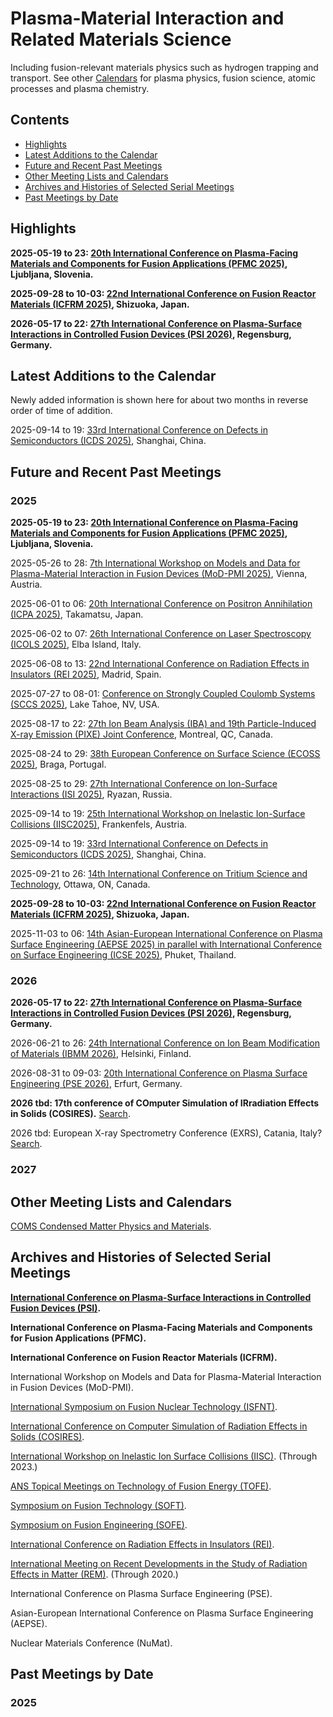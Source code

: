 <head>
  <link rel="stylesheet" href="assets/style.css">
</head>

# Plasma-Material Interaction and Related Materials Science

Including fusion-relevant materials physics such as hydrogen trapping and transport. See other [Calendars](./) for plasma physics, fusion science, atomic processes and plasma chemistry.

## Contents

- [Highlights](#highlights)
- [Latest Additions to the Calendar](#latest-additions-to-the-calendar)
- [Future and Recent Past Meetings](#future-and-recent-past-meetings)
- [Other Meeting Lists and Calendars](#other-meeting-lists-and-calendars)
- [Archives and Histories of Selected Serial Meetings](#archives-and-histories-of-selected-serial-meetings)
- [Past Meetings by Date](#past-meetings-by-date)

## Highlights

**2025-05-19 to 23: [20th International Conference on Plasma-Facing Materials and Components for Fusion Applications (PFMC 2025)](https://pfmc20.com), Ljubljana, Slovenia.**

**2025-09-28 to 10-03: [22nd International Conference on Fusion Reactor Materials (ICFRM 2025)](https://icfrm-22.com), Shizuoka, Japan.**

**2026-05-17 to 22: [27th International Conference on Plasma-Surface Interactions in Controlled Fusion Devices (PSI 2026)](https://www.ipp.mpg.de/psi27/), Regensburg, Germany.**

## Latest Additions to the Calendar

Newly added information is shown here for about two months in reverse order of time of addition.

2025-09-14 to 19: [33rd International Conference on Defects in Semiconductors (ICDS 2025)](https://icds2025.org), Shanghai, China.

## Future and Recent Past Meetings

### 2025

**2025-05-19 to 23: [20th International Conference on Plasma-Facing Materials and Components for Fusion Applications (PFMC 2025)](https://pfmc20.com), Ljubljana, Slovenia.**

2025-05-26 to 28: [7th International Workshop on Models and Data for Plasma-Material Interaction in Fusion Devices (MoD-PMI 2025)](https://amdis.iaea.org/meetings/mod-pmi-2025/), Vienna, Austria.

2025-06-01 to 06: [20th International Conference on Positron Annihilation (ICPA 2025)](https://confit.atlas.jp/guide/event/icpa20/top), Takamatsu, Japan.

2025-06-02 to 07: [26th International Conference on Laser Spectroscopy (ICOLS 2025)](https://icols2025.it), Elba Island, Italy.

2025-06-08 to 13: [22nd International Conference on Radiation Effects in Insulators (REI 2025)](https://rei22madrid.csic.es), Madrid, Spain.

2025-07-27 to 08-01: [Conference on Strongly Coupled Coulomb Systems (SCCS 2025)](https://event.fourwaves.com/sccs2025/), Lake Tahoe, NV, USA.

2025-08-17 to 22: [27th Ion Beam Analysis (IBA) and 19th Particle-Induced  X-ray Emission (PIXE) Joint Conference](https://ibapixe.org), Montreal, QC, Canada.

2025-08-24 to 29: [38th European Conference on Surface Science (ECOSS 2025)](https://ecoss38.pt), Braga, Portugal.

2025-08-25 to 29: [27th International Conference on Ion-Surface Interactions (ISI 2025)](http://isi2025.yarsu.ru/eng/first_en.html), Ryazan, Russia.

2025-09-14 to 19: [25th International Workshop on Inelastic Ion-Surface Collisions (IISC2025)](https://tuwien.at/en/phy/iap/conferences/iisc25), Frankenfels, Austria.

2025-09-14 to 19: [33rd International Conference on Defects in Semiconductors (ICDS 2025)](https://icds2025.org), Shanghai, China.

2025-09-21 to 26: [14th International Conference on Tritium Science and Technology](https://tritium2025.com), Ottawa, ON, Canada.

**2025-09-28 to 10-03: [22nd International Conference on Fusion Reactor Materials (ICFRM 2025)](https://icfrm-22.com), Shizuoka, Japan.**

2025-11-03 to 06: [14th Asian-European International Conference on Plasma Surface Engineering (AEPSE 2025) in parallel with International Conference on Surface Engineering (ICSE 2025)](http://aepse.org/2025/), Phuket, Thailand.

### 2026

**2026-05-17 to 22: [27th International Conference on Plasma-Surface Interactions in Controlled Fusion Devices (PSI 2026)](https://www.ipp.mpg.de/psi27/), Regensburg, Germany.**

2026-06-21 to 26: [24th International Conference on Ion Beam Modification of Materials (IBMM 2026)](https://helsinki.fi/en/conferences/ibmm-2026), Helsinki, Finland.

2026-08-31 to 09-03: [20th International Conference on Plasma Surface Engineering (PSE 2026)](https://pse-conferences.net), Erfurt, Germany.

**2026 tbd: 17th conference of COmputer Simulation of IRradiation Effects in Solids (COSIRES).** [Search](https://www.google.com/search?q=17th+conference+on+COmputer+Simulation+of+IRradiation+Effects+in+Solids+COSIRES+2026).

2026 tbd: European X-ray Spectrometry Conference (EXRS), Catania, Italy? [Search](https://www.google.com/search?q=European+X-ray+Spectrometry+Conference+EXRS+2026).

### 2027

## Other Meeting Lists and Calendars

[COMS Condensed Matter Physics and Materials](https://conference-service.com/conferences/condensed-matter-physics.html).

## Archives and Histories of Selected Serial Meetings

**[International Conference on Plasma-Surface Interactions in Controlled Fusion Devices (PSI)](https://wiki.fusion.ciemat.es/wiki/Conference_on_Plasma_Surface_Interactions).**

**International Conference on Plasma-Facing Materials and Components for Fusion Applications (PFMC).**

**International Conference on Fusion Reactor Materials (ICFRM).**

International Workshop on Models and Data for Plasma-Material Interaction in Fusion Devices (MoD-PMI).

[International Symposium on Fusion Nuclear Technology (ISFNT)](https://wiki.fusion.ciemat.es/wiki/International_Symposium_on_Fusion_Nuclear_Technology).

[International Conference on Computer Simulation of Radiation Effects in Solids (COSIRES)](https://sites.google.com/view/cosires2024/about/history).

[International Workshop on Inelastic Ion Surface Collisions (IISC)](https://scienceweb.clemson.edu/iisc24/iisc-history/). (Through 2023.)

[ANS Topical Meetings on Technology of Fusion Energy (TOFE)](https://fed.ans.org/links/tofe/).

[Symposium on Fusion Technology (SOFT)](https://wiki.fusion.ciemat.es/wiki/Symposium_on_Fusion_Technology).

[Symposium on Fusion Engineering (SOFE)](https://wiki.fusion.ciemat.es/wiki/Symposium_On_Fusion_Engineering).

[International Conference on Radiation Effects in Insulators (REI)](https://en.wikipedia.org/wiki/International_Conference_on_Radiation_Effects_in_Insulators).

[International Meeting on Recent Developments in the Study of Radiation Effects in Matter (REM)](https://www.uknibc.co.uk/REM11/history.php). (Through 2020.)

International Conference on Plasma Surface Engineering (PSE).

Asian-European International Conference on Plasma Surface Engineering (AEPSE).

Nuclear Materials Conference (NuMat).

## Past Meetings by Date

### 2025
